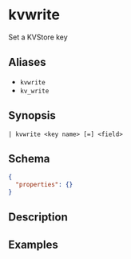 # kvwrite

Set a KVStore key
## Aliases

* `kvwrite`
* `kv_write`

## Synopsis

```shell
| kvwrite <key name> [=] <field>
```

## Schema

```json
{
  "properties": {}
}
```

## Description

## Examples
